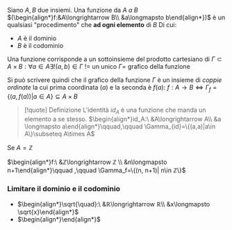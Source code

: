Siano $A, B$ due insiemi. Una funzione da *$A$ a $B$* $(\begin{align*}f:&A\longrightarrow B\\ &a\longmapsto b\end{align*})$ è un qualsiasi "procedimento" che **ad ogni elemento** di $B$
Di cui:
- $A$ è il dominio 
- $B$ è il codominio

Una funzione corrisponde a un sottoinsieme del prodotto cartesiano di $\Gamma \subset A\times B:\forall a \in A \exists !(a,b) \in \Gamma$
$! =$ un unico
$\Gamma=$ grafico della funzione

Si può scrivere quindi che il grafico della funzione $\Gamma$ è un insieme di *coppie ordinate* la cui prima coordinata $(a)$ e la seconda è $f(a)$:
$f: A\longrightarrow B \Longleftrightarrow \Gamma_f=\{(a, f(a))|a\in A\}\subseteq A\times B$

> [!quote] Definizione
> L'identità $id_A$ è una funzione che manda un elemento a se stesso.
> $\begin{align*}id_A:\ &A\longrightarrow A\\ &a \longmapsto a\end{align*}\qquad,\qquad \Gamma_{id}=\{(a,a)|a\in A\}\subseteq A\times A$

Se $A=ℤ$

$\begin{align*}f:\ &ℤ\longrightarrow ℤ \\ &n\longmapsto n+1\end{align*}\qquad ,\qquad \Gamma_f=\{(n, n+1)| n\in ℤ\}$

### Limitare il dominio e il codominio
- $\begin{align*}\sqrt{\quad}:\ &ℝ\longrightarrow ℝ\\ &x\longmapsto \sqrt{x}\end{align*}$
- $\begin{align*}\end{align*}$